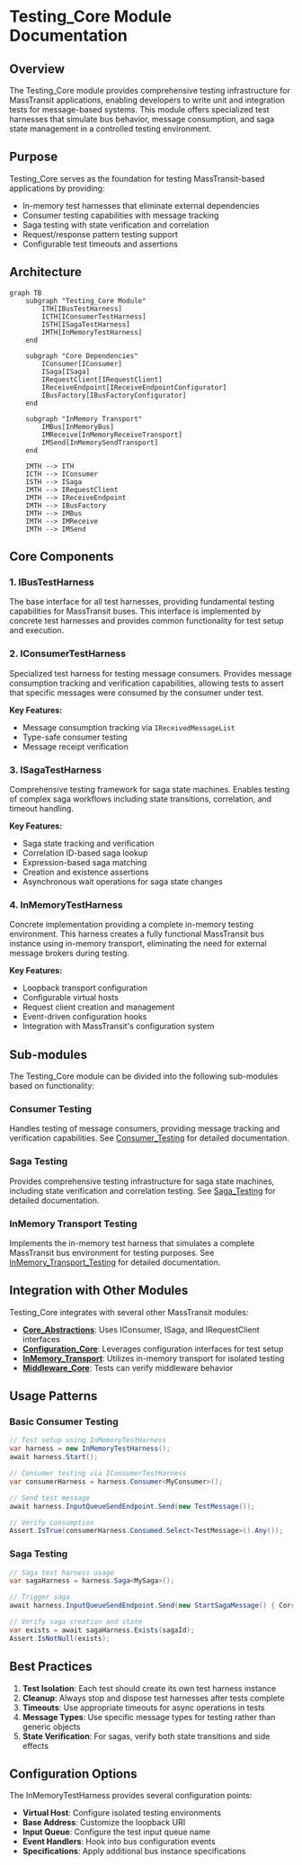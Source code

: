 # Testing_Core Module Documentation

## Overview

The Testing_Core module provides comprehensive testing infrastructure for MassTransit applications, enabling developers to write unit and integration tests for message-based systems. This module offers specialized test harnesses that simulate bus behavior, message consumption, and saga state management in a controlled testing environment.

## Purpose

Testing_Core serves as the foundation for testing MassTransit-based applications by providing:
- In-memory test harnesses that eliminate external dependencies
- Consumer testing capabilities with message tracking
- Saga testing with state verification and correlation
- Request/response pattern testing support
- Configurable test timeouts and assertions

## Architecture

```mermaid
graph TB
    subgraph "Testing_Core Module"
        ITH[IBusTestHarness]
        ICTH[IConsumerTestHarness]
        ISTH[ISagaTestHarness]
        IMTH[InMemoryTestHarness]
    end
    
    subgraph "Core Dependencies"
        IConsumer[IConsumer]
        ISaga[ISaga]
        IRequestClient[IRequestClient]
        IReceiveEndpoint[IReceiveEndpointConfigurator]
        IBusFactory[IBusFactoryConfigurator]
    end
    
    subgraph "InMemory Transport"
        IMBus[InMemoryBus]
        IMReceive[InMemoryReceiveTransport]
        IMSend[InMemorySendTransport]
    end
    
    IMTH --> ITH
    ICTH --> IConsumer
    ISTH --> ISaga
    IMTH --> IRequestClient
    IMTH --> IReceiveEndpoint
    IMTH --> IBusFactory
    IMTH --> IMBus
    IMTH --> IMReceive
    IMTH --> IMSend
```

## Core Components

### 1. IBusTestHarness
The base interface for all test harnesses, providing fundamental testing capabilities for MassTransit buses. This interface is implemented by concrete test harnesses and provides common functionality for test setup and execution.

### 2. IConsumerTestHarness<TConsumer>
Specialized test harness for testing message consumers. Provides message consumption tracking and verification capabilities, allowing tests to assert that specific messages were consumed by the consumer under test.

**Key Features:**
- Message consumption tracking via `IReceivedMessageList`
- Type-safe consumer testing
- Message receipt verification

### 3. ISagaTestHarness<TSaga>
Comprehensive testing framework for saga state machines. Enables testing of complex saga workflows including state transitions, correlation, and timeout handling.

**Key Features:**
- Saga state tracking and verification
- Correlation ID-based saga lookup
- Expression-based saga matching
- Creation and existence assertions
- Asynchronous wait operations for saga state changes

### 4. InMemoryTestHarness
Concrete implementation providing a complete in-memory testing environment. This harness creates a fully functional MassTransit bus instance using in-memory transport, eliminating the need for external message brokers during testing.

**Key Features:**
- Loopback transport configuration
- Configurable virtual hosts
- Request client creation and management
- Event-driven configuration hooks
- Integration with MassTransit's configuration system

## Sub-modules

The Testing_Core module can be divided into the following sub-modules based on functionality:

### Consumer Testing
Handles testing of message consumers, providing message tracking and verification capabilities. See [Consumer_Testing](Consumer_Testing.md) for detailed documentation.

### Saga Testing
Provides comprehensive testing infrastructure for saga state machines, including state verification and correlation testing. See [Saga_Testing](Saga_Testing.md) for detailed documentation.

### InMemory Transport Testing
Implements the in-memory test harness that simulates a complete MassTransit bus environment for testing purposes. See [InMemory_Transport_Testing](InMemory_Transport_Testing.md) for detailed documentation.

## Integration with Other Modules

Testing_Core integrates with several other MassTransit modules:

- **[Core_Abstractions](Core_Abstractions.md)**: Uses IConsumer, ISaga, and IRequestClient interfaces
- **[Configuration_Core](Configuration_Core.md)**: Leverages configuration interfaces for test setup
- **[InMemory_Transport](InMemory_Transport.md)**: Utilizes in-memory transport for isolated testing
- **[Middleware_Core](Middleware_Core.md)**: Tests can verify middleware behavior

## Usage Patterns

### Basic Consumer Testing
```csharp
// Test setup using InMemoryTestHarness
var harness = new InMemoryTestHarness();
await harness.Start();

// Consumer testing via IConsumerTestHarness
var consumerHarness = harness.Consumer<MyConsumer>();

// Send test message
await harness.InputQueueSendEndpoint.Send(new TestMessage());

// Verify consumption
Assert.IsTrue(consumerHarness.Consumed.Select<TestMessage>().Any());
```

### Saga Testing
```csharp
// Saga test harness usage
var sagaHarness = harness.Saga<MySaga>();

// Trigger saga
await harness.InputQueueSendEndpoint.Send(new StartSagaMessage() { CorrelationId = sagaId });

// Verify saga creation and state
var exists = await sagaHarness.Exists(sagaId);
Assert.IsNotNull(exists);
```

## Best Practices

1. **Test Isolation**: Each test should create its own test harness instance
2. **Cleanup**: Always stop and dispose test harnesses after tests complete
3. **Timeouts**: Use appropriate timeouts for async operations in tests
4. **Message Types**: Use specific message types for testing rather than generic objects
5. **State Verification**: For sagas, verify both state transitions and side effects

## Configuration Options

The InMemoryTestHarness provides several configuration points:
- **Virtual Host**: Configure isolated testing environments
- **Base Address**: Customize the loopback URI
- **Input Queue**: Configure the test input queue name
- **Event Handlers**: Hook into bus configuration events
- **Specifications**: Apply additional bus instance specifications